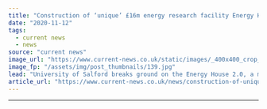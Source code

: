 ```yaml
---
title: "Construction of ‘unique’ £16m energy research facility Energy House 2.0 gets underway"
date: "2020-11-12"
tags: 
  - current news
  - news
source: "current news"
image_url: "https://www.current-news.co.uk/static/images/_400x400_crop_center-center/Energy-House-1.0-credit-October-Energy.jpg"
image_fp: "/assets/img/post_thumbnails/139.jpg"
lead: "​University of Salford breaks ground on the Energy House 2.0, a major new research facility focused on energy use in the UK."
article_url: "https://www.current-news.co.uk/news/construction-of-unique-16m-energy-research-facility-energy-house-2-0?utm_source=rss-feeds&utm_medium=rss&utm_campaign=rss"
---
```


---
